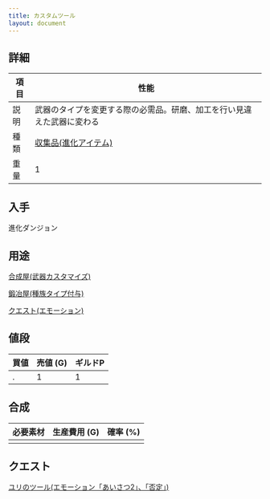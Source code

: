 ```yaml
---
title: カスタムツール
layout: document
---
```

## 詳細

|項目|性能|
|---|---|
|説明|武器のタイプを変更する際の必需品。研磨、加工を行い見違えた武器に変わる|
|種類|[収集品(進化アイテム)](収集品(進化アイテム))|
|重量|1|

## 入手

進化ダンジョン

## 用途

[合成屋(武器カスタマイズ)](合成屋(武器カスタマイズ))

[鍛冶屋(種族タイプ付与)](鍛冶屋(種族タイプ付与))

[クエスト(エモーション)](クエスト(エモーション))

## 値段

|買値|売値 (G)|ギルドP|
|---|---|---|
|.|1|1|

## 合成

|必要素材|生産費用 (G)|確率 (%)|
|---|---|---|
||||

## クエスト

[ユリのツール(エモーション「あいさつ2」、「否定」)](クエスト(エモーション))
